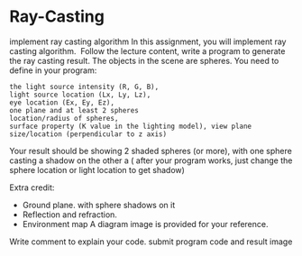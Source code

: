 # Ray-Casting
implement ray casting algorithm
In this assignment, you will implement ray casting algorithm. 
Follow the lecture content, write a program to generate the ray casting result.
The objects in the scene are spheres.
You need to define in your program: 

```
the light source intensity (R, G, B),  
light source location (Lx, Ly, Lz),  
eye location (Ex, Ey, Ez),  
one plane and at least 2 spheres 
location/radius of spheres,  
surface property (K value in the lighting model), view plane size/location (perpendicular to z axis)
```
Your result should be showing 2 shaded spheres (or more), with one sphere casting a shadow on the other a ( after your program works, just change the sphere location or light location to get shadow)

Extra credit:   
- Ground plane. with sphere shadows on it   
- Reflection and refraction.    
- Environment map
A diagram image is provided for your reference.

Write comment to explain your code. submit program code and result image

